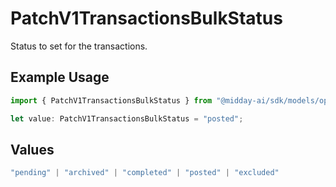 # PatchV1TransactionsBulkStatus

Status to set for the transactions.

## Example Usage

```typescript
import { PatchV1TransactionsBulkStatus } from "@midday-ai/sdk/models/operations";

let value: PatchV1TransactionsBulkStatus = "posted";
```

## Values

```typescript
"pending" | "archived" | "completed" | "posted" | "excluded"
```